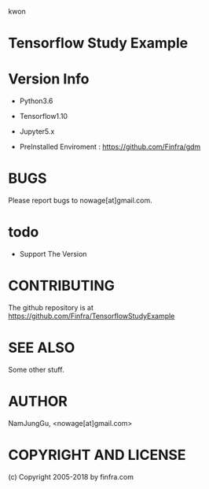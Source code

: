 ﻿kwon 
# Tensorflow Study Example

# Version Info
* Python3.6
* Tensorflow1.10
* Jupyter5.x

* PreInstalled Enviroment : https://github.com/Finfra/gdm

# BUGS

Please report bugs to nowage[at]gmail.com.

# todo
- Support The Version

# CONTRIBUTING

The github repository is at https://github.com/Finfra/TensorflowStudyExample

# SEE ALSO

Some other stuff.

# AUTHOR

NamJungGu, <nowage[at]gmail.com>

# COPYRIGHT AND LICENSE

(c) Copyright 2005-2018 by finfra.com
